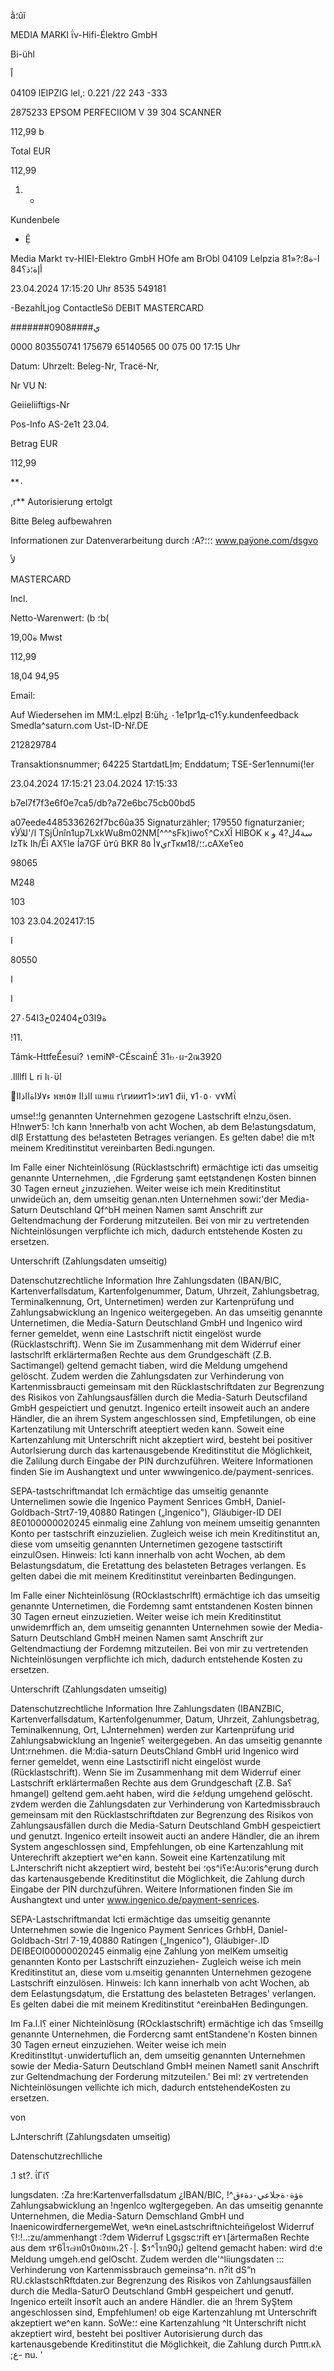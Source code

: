 ằ؛ũĩ

MEDIA MARKI
ΐν-Hifi-Élektro GmbH

Bi-ühl

اً

04109 lEIPZIG
lel,: 0.221 /22 243 -333

2875233
EPSOM
PERFECIIOM V 39
304 SCANNER

112,99 b

Total EUR

112,99

1. *

Kundenbele

* Ệ

Media Markt
τν-ΗΙΕΙ-Elektro GmbH
HOfe am BrObl
04109 Lelpzia
81»?ا-ة8؛أإة؛ذ؟84

23.04.2024
17:15:20 Uhr
8535
549181

-BezahİLjog
ContactleSö
DEBIT MASTERCARD

#######ي####0908

0000
803550741
175679
65140565
00
075
00
17:15 Uhr

Datum:
Uhrzelt:
Beleg-Nr,
Тгасё-Nr,

Nr
VU N:

Geiieliiftigs-Nr

Pos-Info
AS-2e1t 23.04.

Betrag EUR

112,99

**٠

,r**
Autorisierung ertolgt

Bitte Beleg aufbewahren

Informationen zur
Datenverarbeitung durch
؛A?؛؛؛
www.paÿone.com/dsgvo

لأ

MASTERCARD

Incl.

Netto-Warenwert: (b ؛b(

19,00ة Mwst

112,99

18,04
94,95

Email:

Auf Wiedersehen im
MM؛L.ẹlpzỊ
B؛üh¿
٠1е1рг1д-с1؟у.kundenfeedback
Smedla^saturn.com
Ust-ID-Nř.DE

212829784

Transaktionsnummer; 64225
StartdatLỊm;
Enddatum;
TSE-Ser1ennumi(!er

23.04.2024 17:15:21
23.04.2024 17:15:33

b7el7f7f3e6f0e7ca5/db?a72e6bc75cb00bd5

a07eede4485336262f7bc6ûa35
Signaturzähler; 179550
fignaturzanier;
ا/'للألأ٧
TSjÛnîn1up7LxkWu8m02NM[^^^sFk)iwo؟^CxXÎ
HlBOK к
سة4ل?4
و
IzTk Ih/Ểỉ ΑΧ؟le
Ía7GF ũ٢ũ
BKR
8ي٧أ
٥гТкм1؛؛/8،сАХе؟е٥

98065

Μ248

103

103 23.04.202417:15

ا

80550

ا

ا

2ة9ا03ح02404ح3ا7٠54

!11.

Támk-HttfeỂesui?
١emi№-CÉscainÉ
31๒٠ผ-2ณ3920

.llllfl L ri Ιι٠ϋΙ

ء٧لااةااذاا พษเ٥ษ ااذاا เแษเแ г\гииит؛<1и٧1 đii, ٧1٠٥٠ ν٧Μΐ

umse!؛!g genannten Unternehmen gezogene Lastschrift e!nzu,ösen.
H!nwe٢5: !ch kann !nnerha!b von acht Wochen, ab dem
Be!astungsdatum, dاβ Erstattung des be!asteten Betrages veriangen.
Es ge!ten dabe! die m!t meinem Kreditinstitut vereinbarten
Bedi.ngungen.

Im Falle einer Nichteinlösung (Rücklastschrift) ermächtige icti das
umseitig genannte Unternehmen, ,die Fgrderung şamt eẹtstạndenẹn
Kosten binnen 30 Tagen erneut ¿inzuziehen. Weiter weise ich mein
Kreditinstitut unwideüch an, dem umseitig genan.nten Unternehmen
sowi؛'der Media-Saturn Deutschland Qf^bH meinen Namen samt
Anschrift zur Geltendmachung der Forderung mitzuteilen. Bei von
mir zu vertretenden Nichteinlösungen verpflichte ich mich, dadurch
entstehende Kosten zu ersetzen.

Unterschrift (Zahlungsdaten umseitig)

Datenschutzrechtliche Information
Ihre Zahlungsdaten (IBAN/BIC, Kartenverfallsdatum,
Kartenfolgenummer, Datum, Uhrzeit, Zahlungsbetrag,
Terminalkennung, Ort, Unternetimen) werden zur Kartenprüfung und
Zahlungsabwicklung an Ingenico weitergegeben. An das umseitig
genannte Unternetimen, die Media-Saturn Deutschland GmbH und
Ingenico wird ferner gemeldet, wenn eine Lastschrift nictit eingelöst
wurde (Rücklastschrift). Wenn Sie im Zusammenhang mit dem
Widerruf einer lastschrlft erklärtermaßen Rechte aus dem
Grundgeschäft (Ζ.Β. Sactimangel) geltend gemacht tiaben, wird die
Meldung umgehend gelöscht. Zudem werden die Zahlungsdaten zur
Verhinderung von Kartenmissbraucti gemeinsam mit den
Rücklastschriftdaten zur Begrenzung des Risikos von
Zahlungsausfällen durch die Media-Saturh Deutscfiland GmbH
gespeictiert und genutzt. Ingenico erteilt insoweit auch an andere
Händler, die an ihrem System angeschlossen sind, Empfetilungen,
ob eine Kartenzatilung mit Unterschrift ateeptiert weden kann. Soweit
eine Kartenzahlung mit Unterschrift nicht akzeptiert wird, besteht bei
positiver Autorlsierung durch das kartenausgebende Kreditinstitut
die Möglichkeit, die Zalilung durch Eingabe der PIN durchzuführen.
Weitere Informationen finden Sie im Aushangtext und unter
wwwingenico.de/payment-senrices.

SEPA-tastschriftmandat
Ich ermächtige das umseitig genannte Unternelimen sowie die
Ingenico Payment Senrices GmbH, Daniel-Goldbach-Strt7-19,40880
Ratingen („Ingenico"), Gläubiger-ID DEI 8Ε0100000020245 einmalig
eine Zahlung von meinem umseitig genannten Konto per tastschrift
einzuzielien. Zugleich weise ich mein Kreditinstitut an, diese vom
umseitig genannten Unternetimen gezogene tastsctirift einzulOsen.
Hinweis: Icti kann innerhalb von acht Wochen, ab dem
Belastungsdatum, die Eretattung des belasteten Betrages verlangen.
Es gelten dabei die mit meinem Kreditinstitut vereinbarten
Bedingungen.

Im Falle einer Nichteinlösung (ROcklastschrlft) ermächtige ich das
umseitig genannte Unternetimen, die Fordemng samt entstandenen
Kosten binnen 30 Tagen erneut einzuzietien. Weiter weise ich mein
Kreditinstitut unwidemrffich an, dem umseitig genannten Unternehmen
sowie der Media-Saturn Deutschland GmbH meinen Namen samt
Anschrift zur Geltendmactiung der Fordemng mitzuteilen. Bei von
mir zu vertretenden Nichteinlösungen verpflichte ich mich, dadurch
entstehende Kosten zu ersetzen.

Unterschrift (Zahlungsdaten umseitig)

Datenschutzrechtliche Information
Ihre Zahlungsdaten (IBANZBIC, Kartenverfallsdatum,
Kartenfolgenummer, Datum, Uhrzeit, Zahlungsbetrag,
Teminalkennung, Ort, LJnternehmen) werden zur Kartenprüfung urid
Zahlungsabwicklung an Ingenie؟ weitergegeben. An das umseitig
genannte Unt؛rnehmen. die M؛dia-saturn DeutsChland GmbH urid
Ingenico wird ferner gemeldet, wenn eine Lastsctirifl nicht eingelöst
wurde (Rücklastschrift). Wenn Sie im Zusammenhang mit dem
Widerruf einer Lastschrift erklärtermaßen Rechte aus dem
Grundgeschaft (Ζ.Β. Sa؟hmangel) geltend gem.aeht haben, wird die
۶e!dụng umgehend gelöscht. z٧dem werden die Zahlungsdaten zur
Verhinderung von Kartedmissbrauch gemeinsam mit den
Rücklastschriftdaten zur Begrenzung des Risikos von
Zahlungsausfällen durch die Media-Saturn Deutschland GmbH
gespeictiert und genutzt. Ingenico erteilt insoweit aucti an andere
Händler, die an ihrem System angeschlossẹn sind, Empfehlungen,
ob eine Kartenzahlung mit Unterechrift akzeptiert we^en kann. Soweit
eine Kartenzatilung mit LJnterschrift nicht akzeptiert wird, besteht bei
؛ọs^i؟e؛Au؛oris^ẹrung durch das kartenausgebende Kreditinstitut
die Möglichkeit, die Zahlung durch Eingabe der PIN durchzuführen.
Weitere Informationen finden Sie im Aushangtext und unter
www.ingenico.de/payment-senrices.

SEPA-Lastschriftmandat
Icti ermächtige das umseitig genannte Unternehmen sowie die
Ingenico Payment Senrices GrhbH, Daniel-Goldbach-Strl 7-19,40880
Ratingen („Ingenico"), Gläubiger-.ID DEIBEOI00000020245 einmalig
eịne Zahlung yon melKem umseitig genannten Konto per Lastschrift
einzuziehen- Zugleich weise ich mein Kreditinstitut an, diese vom
u.mseitig genannten Unternehmen gezogene Lastschrift einzulösen.
Hinweis: Ich kann innerhalb von acht Wochen, ab dem
Eelastụngsdạtụm, die Erstattung des belasteten Betrages' verlangen.
Es gelten dabei die mit meinem Kreditinstitut ^ereinbaHen
Bedingungen.

Im Fa.l.l؟ einer Nichteinlösung (ROcklastschrift) ermächtige ich das
؟mseillg genannte Unternehmen, die Fordercng samt entStandene'n
Kosten binnen 30 Tagen erneut einzuziehen. Weiter weise ich mein
Kreditinstltụt٠unwidertuflich an, dem umseitig genannten Unternehmen
sowie der Media-Saturn Deutschland GmbH meinen Nametl sanit
Anschrift zur Geltendmachung der Forderung mitzuteilen.' Bei
ml؛ z٧ vertretenden Nichteinlösungen vellichte ich mich, dadurch
entstehendeKosten zu ersetzen.

von

LJnterschrift (Zahlungsdaten umseitig)

Datenschutzrechlliche

.1 st?. ΐΓί؟

lungsdaten.
؛Za
hre؛Kartenverfallsdatum
¿IBAN/BIC,
!^ةؤة٠ةجلاعي٠دةءق
Zahlungsabwicklung an !ngenlco wgltergegeben. An das umseitig
genannte Unternehmen, die Media-Saturn Demschland GmbH und
InaenicowirdfernergemeWet, we٩n eineLastschriftnichteiñgelost
Widerruf
؟!:!..:zu/ammenhangt :?dem
Widerruf
Lgsgsc؛rift e٢١[ärtermaßen Rechte aus dem
ร٢6ไร๗ท0ร0ห٥ทห،2٠؟|. $ร^ไรก90¡) geltend gemacht haben: wird d؛e
Meldung umgeh.end gelOscht. Zudem werden dle'^liiungsdaten :::
Verhinderung von Kartenmissbrauch gemeinsa^n. n?it dS“n
RU.cklastschRftdaten.zur Begrenzung des Risikos von
Zahlungsausfällen durch die Medla-SaturO Deutschland GmbH
gespeichert und genutf. Ingenico erteilt ỉnso۴ỉt auch an andere
Händler. die an !hrem SyŞtem angeschlossen sind, Empfehlumen!
ob eige Kartenzahlung mt Unterschrift akzeptiert we^en kann. SoWe؛؛
eine Kartenzahlung ^It Unterschrift nicht akzeptiert wird, besteht bei
posItiver Autorisierung durch das kartenausgebende Kreditinstitut
die Möglichkeit, die Zahlung durch Ριππ.κλ ;ع- nu. '

